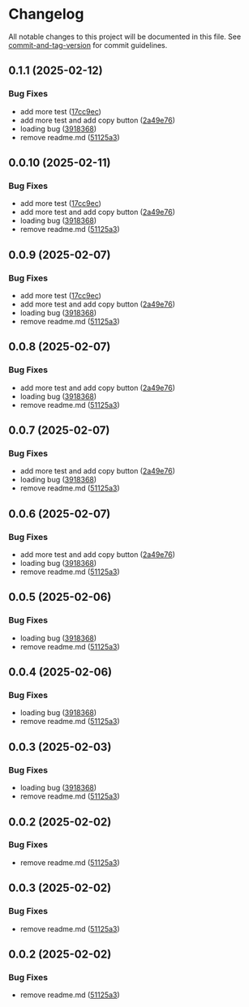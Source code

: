 # Changelog

All notable changes to this project will be documented in this file. See [commit-and-tag-version](https://github.com/absolute-version/commit-and-tag-version) for commit guidelines.

## 0.1.1 (2025-02-12)


### Bug Fixes

* add more test ([17cc9ec](https://github.com/OdaNeo/miyabi-mail/commit/17cc9ecf645a67aa3c7524ef55872d5c1f3e787b))
* add more test and add copy button ([2a49e76](https://github.com/OdaNeo/miyabi-mail/commit/2a49e7654dd782b72c576f0e10a9491d458afc72))
* loading bug ([3918368](https://github.com/OdaNeo/miyabi-mail/commit/3918368cb198080252ff1f800cf504773935f5aa))
* remove readme.md ([51125a3](https://github.com/OdaNeo/miyabi-mail/commit/51125a3243bca2502adbe8650365efc9e7091502))

## 0.0.10 (2025-02-11)


### Bug Fixes

* add more test ([17cc9ec](https://github.com/OdaNeo/miyabi-mail/commit/17cc9ecf645a67aa3c7524ef55872d5c1f3e787b))
* add more test and add copy button ([2a49e76](https://github.com/OdaNeo/miyabi-mail/commit/2a49e7654dd782b72c576f0e10a9491d458afc72))
* loading bug ([3918368](https://github.com/OdaNeo/miyabi-mail/commit/3918368cb198080252ff1f800cf504773935f5aa))
* remove readme.md ([51125a3](https://github.com/OdaNeo/miyabi-mail/commit/51125a3243bca2502adbe8650365efc9e7091502))

## 0.0.9 (2025-02-07)


### Bug Fixes

* add more test ([17cc9ec](https://github.com/OdaNeo/miyabi-mail/commit/17cc9ecf645a67aa3c7524ef55872d5c1f3e787b))
* add more test and add copy button ([2a49e76](https://github.com/OdaNeo/miyabi-mail/commit/2a49e7654dd782b72c576f0e10a9491d458afc72))
* loading bug ([3918368](https://github.com/OdaNeo/miyabi-mail/commit/3918368cb198080252ff1f800cf504773935f5aa))
* remove readme.md ([51125a3](https://github.com/OdaNeo/miyabi-mail/commit/51125a3243bca2502adbe8650365efc9e7091502))

## 0.0.8 (2025-02-07)


### Bug Fixes

* add more test and add copy button ([2a49e76](https://github.com/OdaNeo/miyabi-mail/commit/2a49e7654dd782b72c576f0e10a9491d458afc72))
* loading bug ([3918368](https://github.com/OdaNeo/miyabi-mail/commit/3918368cb198080252ff1f800cf504773935f5aa))
* remove readme.md ([51125a3](https://github.com/OdaNeo/miyabi-mail/commit/51125a3243bca2502adbe8650365efc9e7091502))

## 0.0.7 (2025-02-07)


### Bug Fixes

* add more test and add copy button ([2a49e76](https://github.com/OdaNeo/miyabi-mail/commit/2a49e7654dd782b72c576f0e10a9491d458afc72))
* loading bug ([3918368](https://github.com/OdaNeo/miyabi-mail/commit/3918368cb198080252ff1f800cf504773935f5aa))
* remove readme.md ([51125a3](https://github.com/OdaNeo/miyabi-mail/commit/51125a3243bca2502adbe8650365efc9e7091502))

## 0.0.6 (2025-02-07)


### Bug Fixes

* add more test and add copy button ([2a49e76](https://github.com/OdaNeo/miyabi-mail/commit/2a49e7654dd782b72c576f0e10a9491d458afc72))
* loading bug ([3918368](https://github.com/OdaNeo/miyabi-mail/commit/3918368cb198080252ff1f800cf504773935f5aa))
* remove readme.md ([51125a3](https://github.com/OdaNeo/miyabi-mail/commit/51125a3243bca2502adbe8650365efc9e7091502))

## 0.0.5 (2025-02-06)


### Bug Fixes

* loading bug ([3918368](https://github.com/OdaNeo/miyabi-mail/commit/3918368cb198080252ff1f800cf504773935f5aa))
* remove readme.md ([51125a3](https://github.com/OdaNeo/miyabi-mail/commit/51125a3243bca2502adbe8650365efc9e7091502))

## 0.0.4 (2025-02-06)


### Bug Fixes

* loading bug ([3918368](https://github.com/OdaNeo/miyabi-mail/commit/3918368cb198080252ff1f800cf504773935f5aa))
* remove readme.md ([51125a3](https://github.com/OdaNeo/miyabi-mail/commit/51125a3243bca2502adbe8650365efc9e7091502))

## 0.0.3 (2025-02-03)


### Bug Fixes

* loading bug ([3918368](https://github.com/OdaNeo/miyabi-mail/commit/3918368cb198080252ff1f800cf504773935f5aa))
* remove readme.md ([51125a3](https://github.com/OdaNeo/miyabi-mail/commit/51125a3243bca2502adbe8650365efc9e7091502))

## 0.0.2 (2025-02-02)


### Bug Fixes

* remove readme.md ([51125a3](https://github.com/OdaNeo/miyabi-mail/commit/51125a3243bca2502adbe8650365efc9e7091502))

## 0.0.3 (2025-02-02)


### Bug Fixes

* remove readme.md ([51125a3](https://github.com/OdaNeo/miyabi-mail/commit/51125a3243bca2502adbe8650365efc9e7091502))

## 0.0.2 (2025-02-02)


### Bug Fixes

* remove readme.md ([51125a3](https://github.com/OdaNeo/miyabi-mail/commit/51125a3243bca2502adbe8650365efc9e7091502))

